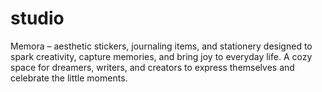 # studio
Memora – aesthetic stickers, journaling items, and stationery designed to spark creativity, capture memories, and bring joy to everyday life. A cozy space for dreamers, writers, and creators to express themselves and celebrate the little moments.
